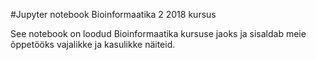 #Jupyter notebook Bioinformaatika 2 2018 kursus

See notebook on loodud Bioinformaatika kursuse jaoks ja sisaldab meie õppetööks vajalikke ja kasulikke näiteid.